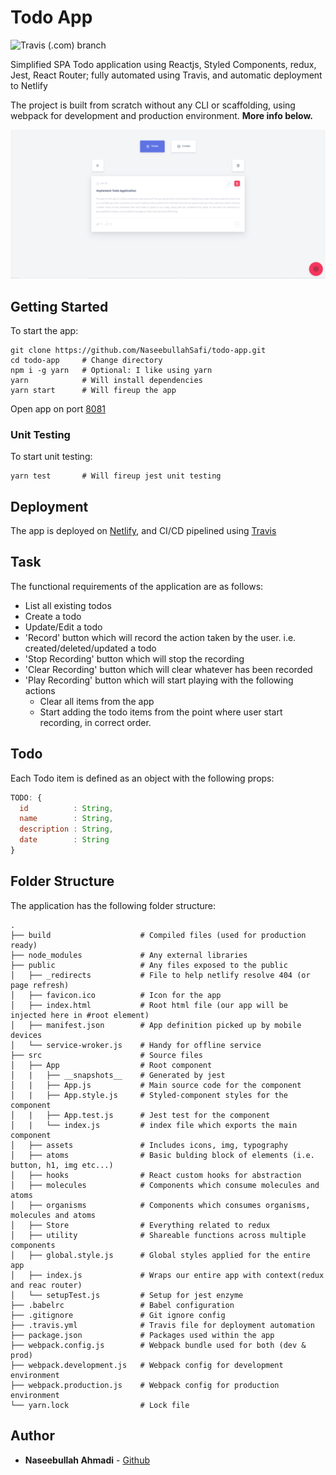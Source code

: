 # Todo App
![Travis (.com) branch](https://img.shields.io/travis/com/NaseebullahSafi/todo-app/master)

Simplified SPA Todo application using Reactjs, Styled Components, redux, Jest, React Router; fully automated using Travis, and automatic deployment to Netlify

The project is built from scratch without any CLI or scaffolding, using webpack for development and production environment. **More info below.**

![TODO App](https://github.com/NaseebullahSafi/todo-app/blob/master/proj_img.PNG?raw=true)

## Getting Started
To start the app:
```
git clone https://github.com/NaseebullahSafi/todo-app.git
cd todo-app     # Change directory 
npm i -g yarn   # Optional: I like using yarn
yarn            # Will install dependencies
yarn start      # Will fireup the app
```
Open app on port [8081](http://localhost:8081/)

### Unit Testing
To start unit testing:
```
yarn test       # Will fireup jest unit testing
```
## Deployment
The app is deployed on [Netlify](https://www.netlify.com/), and CI/CD pipelined using [Travis](https://travis-ci.com/)

## Task
The functional requirements of the application are as follows:
- List all existing todos
- Create a todo
- Update/Edit a todo
- 'Record' button which will record the action taken by the user. i.e. created/deleted/updated a todo
- 'Stop Recording' button which will stop the recording
- 'Clear Recording' button which will clear whatever has been recorded
- 'Play Recording' button which will start playing with the following actions
  - Clear all items from the app
  - Start adding the todo items from the point where user start recording, in correct order.

## Todo
Each Todo item is defined as an object with the following props:

```js
TODO: {
  id          : String,
  name        : String,
  description : String,
  date        : String
}
```

## Folder Structure
The application has the following folder structure:

    .
    ├── build                    # Compiled files (used for production ready)
    ├── node_modules             # Any external libraries
    ├── public                   # Any files exposed to the public
    │   ├── _redirects           # File to help netlify resolve 404 (or page refresh)
    │   ├── favicon.ico          # Icon for the app
    │   ├── index.html           # Root html file (our app will be injected here in #root element)
    │   ├── manifest.json        # App definition picked up by mobile devices
    │   └── service-wroker.js    # Handy for offline service
    ├── src                      # Source files
    │   ├── App                  # Root component
    │   |   ├── __snapshots__    # Generated by jest
    │   |   ├── App.js           # Main source code for the component
    │   |   ├── App.style.js     # Styled-component styles for the component
    │   |   ├── App.test.js      # Jest test for the component
    │   |   └── index.js         # index file which exports the main component 
    │   ├── assets               # Includes icons, img, typography
    │   ├── atoms                # Basic bulding block of elements (i.e. button, h1, img etc...)
    │   ├── hooks                # React custom hooks for abstraction
    │   ├── molecules            # Components which consume molecules and atoms
    │   ├── organisms            # Components which consumes organisms, molecules and atoms
    │   ├── Store                # Everything related to redux
    │   ├── utility              # Shareable functions across multiple components
    │   ├── global.style.js      # Global styles applied for the entire app
    │   ├── index.js             # Wraps our entire app with context(redux and reac router)
    │   └── setupTest.js         # Setup for jest enzyme
    ├── .babelrc                 # Babel configuration
    ├── .gitignore               # Git ignore config
    ├── .travis.yml              # Travis file for deployment automation
    ├── package.json             # Packages used within the app
    ├── webpack.config.js        # Webpack bundle used for both (dev & prod)
    ├── webpack.development.js   # Webpack config for development environment
    ├── webpack.production.js    # Webpack config for production environment
    └── yarn.lock                # Lock file


## Author
* **Naseebullah Ahmadi** - [Github](https://github.com/NaseebullahSafi)
